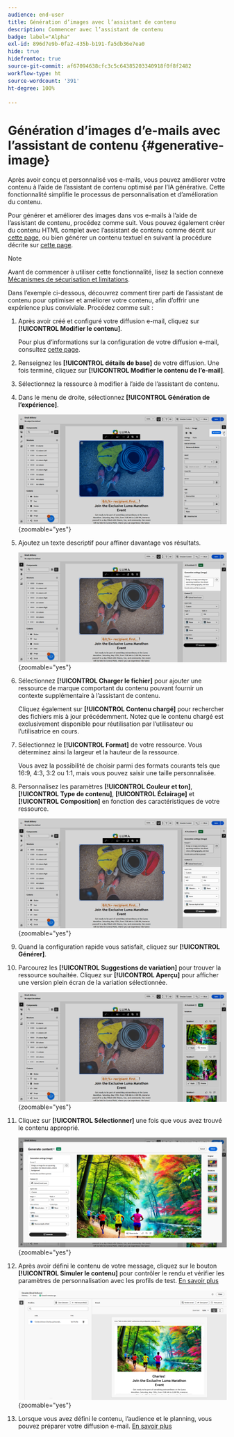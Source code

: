 ```yaml
---
audience: end-user
title: Génération d’images avec l’assistant de contenu
description: Commencer avec l’assistant de contenu
badge: label="Alpha"
exl-id: 896d7e9b-0fa2-435b-b191-fa5db36e7ea0
hide: true
hidefromtoc: true
source-git-commit: af67094638cfc3c5c64385203340918f0f8f2482
workflow-type: ht
source-wordcount: '391'
ht-degree: 100%

---
```


# Génération d’images d’e-mails avec l’assistant de contenu {#generative-image}

Après avoir conçu et personnalisé vos e-mails, vous pouvez améliorer votre contenu à l’aide de l’assistant de contenu optimisé par l’IA générative. Cette fonctionnalité simplifie le processus de personnalisation et d’amélioration du contenu.

Pour générer et améliorer des images dans vos e-mails à l’aide de l’assistant de contenu, procédez comme suit. Vous pouvez également créer du contenu HTML complet avec l’assistant de contenu comme décrit sur [cette page](generative-email.md), ou bien générer un contenu textuel en suivant la procédure décrite sur [cette page](generative-content.md).

>[!NOTE]
>
>Avant de commencer à utiliser cette fonctionnalité, lisez la section connexe [Mécanismes de sécurisation et limitations](generative-gs.md#guardrails-and-limitations).

Dans l’exemple ci-dessous, découvrez comment tirer parti de l’assistant de contenu pour optimiser et améliorer votre contenu, afin d’offrir une expérience plus conviviale. Procédez comme suit :

1. Après avoir créé et configuré votre diffusion e-mail, cliquez sur **[!UICONTROL Modifier le contenu]**.

   Pour plus d’informations sur la configuration de votre diffusion e-mail, consultez [cette page](../email/create-email-content.md).

1. Renseignez les **[!UICONTROL détails de base]** de votre diffusion. Une fois terminé, cliquez sur **[!UICONTROL Modifier le contenu de l’e-mail]**.

1. Sélectionnez la ressource à modifier à l’aide de l’assistant de contenu.

1. Dans le menu de droite, sélectionnez **[!UICONTROL Génération de l’expérience]**.

   ![](assets/image-genai-1.png){zoomable=&quot;yes&quot;}

1. Ajoutez un texte descriptif pour affiner davantage vos résultats.

   ![](assets/image-genai-2.png){zoomable=&quot;yes&quot;}

1. Sélectionnez **[!UICONTROL Charger le fichier]** pour ajouter une ressource de marque comportant du contenu pouvant fournir un contexte supplémentaire à l’assistant de contenu.

   Cliquez également sur **[!UICONTROL Contenu chargé]** pour rechercher des fichiers mis à jour précédemment. Notez que le contenu chargé est exclusivement disponible pour réutilisation par l’utilisateur ou l’utilisatrice en cours.

1. Sélectionnez le **[!UICONTROL Format]** de votre ressource. Vous déterminez ainsi la largeur et la hauteur de la ressource.

   Vous avez la possibilité de choisir parmi des formats courants tels que 16:9, 4:3, 3:2 ou 1:1, mais vous pouvez saisir une taille personnalisée.

1. Personnalisez les paramètres **[!UICONTROL Couleur et ton]**, **[!UICONTROL Type de contenu]**, **[!UICONTROL Éclairage]** et **[!UICONTROL Composition]** en fonction des caractéristiques de votre ressource.

   ![](assets/image-genai-3.png){zoomable=&quot;yes&quot;}

1. Quand la configuration rapide vous satisfait, cliquez sur **[!UICONTROL Générer]**.

1. Parcourez les **[!UICONTROL Suggestions de variation]** pour trouver la ressource souhaitée. Cliquez sur **[!UICONTROL Aperçu]** pour afficher une version plein écran de la variation sélectionnée.

   ![](assets/image-genai-5.png){zoomable=&quot;yes&quot;}

1. Cliquez sur **[!UICONTROL Sélectionner]** une fois que vous avez trouvé le contenu approprié.

   ![](assets/image-genai-6.png){zoomable=&quot;yes&quot;}

1. Après avoir défini le contenu de votre message, cliquez sur le bouton **[!UICONTROL Simuler le contenu]** pour contrôler le rendu et vérifier les paramètres de personnalisation avec les profils de test.  [En savoir plus](../preview-test/preview-content.md)

   ![](assets/image-genai-7.png){zoomable=&quot;yes&quot;}

1. Lorsque vous avez défini le contenu, l’audience et le planning, vous pouvez préparer votre diffusion e-mail. [En savoir plus](../monitor/prepare-send.md)
